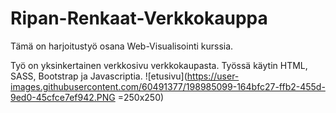 # Ripan-Renkaat-Verkkokauppa
Tämä on harjoitustyö osana Web-Visualisointi kurssia.

Työ on yksinkertainen verkkosivu verkkokaupasta. Työssä käytin HTML, SASS, Bootstrap ja Javascriptia.
![etusivu](https://user-images.githubusercontent.com/60491377/198985099-164bfc27-ffb2-455d-9ed0-45cfce7ef942.PNG =250x250)
